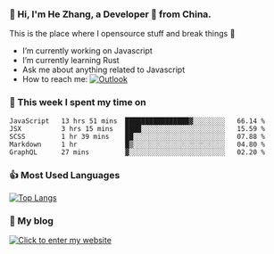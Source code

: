 ### 👋 Hi, I'm He Zhang, a Developer 🚀 from China.

This is the place where I opensource stuff and break things :rofl:

- I’m currently working on Javascript
- I’m currently learning Rust
- Ask me about anything related to Javascript
- How to reach me: [![Outlook](https://img.shields.io/badge/-Outlook-0078D4?style=flat&logo=Microsoft-Outlook&logoColor=white)](mailto:zhanghecool@outlook.com)

### 💪 This week I spent my time on 
<!--START_SECTION:waka-->
```text
JavaScript   13 hrs 51 mins  ████████████████▓░░░░░░░░   66.14 % 
JSX          3 hrs 15 mins   ████░░░░░░░░░░░░░░░░░░░░░   15.59 % 
SCSS         1 hr 39 mins    ██░░░░░░░░░░░░░░░░░░░░░░░   07.88 % 
Markdown     1 hr            █▒░░░░░░░░░░░░░░░░░░░░░░░   04.80 % 
GraphQL      27 mins         ▓░░░░░░░░░░░░░░░░░░░░░░░░   02.20 % 
```
<!--END_SECTION:waka-->

### 👍 Most Used Languages
[![Top Langs](https://github-readme-stats.vercel.app/api/top-langs/?username=zhanghecool&layout=compact)](https://zhanghe.cool)

### 🌈 My blog 
[![Click to enter my website](https://cdn.jsdelivr.net/gh/zhanghecool/assets/images/gif/zhanghecools.gif)](https://zhanghe.cool)
